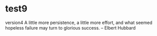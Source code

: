 # test9
version4
A little more persistence, a little more effort, and what seemed hopeless failure may turn to glorious success. – Elbert Hubbard

